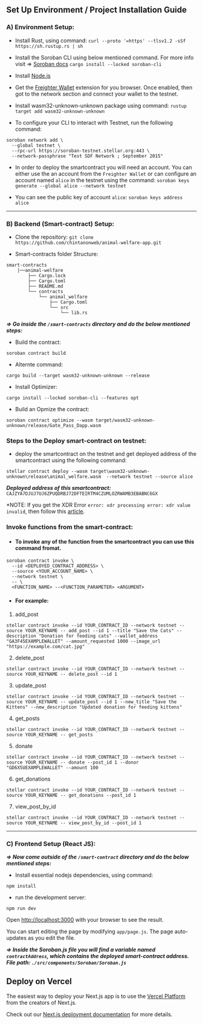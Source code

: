 ## Set Up Environment / Project Installation Guide

### A) Environment Setup:

- Install Rust, using command:
  `curl --proto '=https' --tlsv1.2 -sSf https://sh.rustup.rs | sh`

- Install the Soroban CLI using below mentioned command. For more info visit => [Soroban docs](https://developers.stellar.org/docs/smart-contracts)
  `cargo install --locked soroban-cli`

- Install [Node.js](https://nodejs.org/en)

- Get the [Freighter Wallet](https://www.freighter.app/) extension for you browser.
  Once enabled, then got to the network section and connect your wallet to the testnet.

- Install wasm32-unknown-unknown package using command:
  `rustup target add wasm32-unknown-unknown`

- To configure your CLI to interact with Testnet, run the following command:

```
soroban network add \
  --global testnet \
  --rpc-url https://soroban-testnet.stellar.org:443 \
  --network-passphrase "Test SDF Network ; September 2015"
```

- In order to deploy the smartcontract you will need an account. You can either use the an account from the `Freighter Wallet` or can configure an account named `alice` in the testnet using the command:
  `soroban keys generate --global alice --network testnet`

- You can see the public key of account `alice`:
  `soroban keys address alice`

---

### B) Backend (Smart-contract) Setup:

- Clone the repository:
  `git clone https://github.com/chintanonweb/animal-welfare-app.git`

- Smart-contracts folder Structure:

```.
smart-contracts
    |──animal-welfare
        ├── Cargo.lock
        ├── Cargo.toml
        ├── README.md
        └── contracts
            └── animal_welfare
                ├── Cargo.toml
                └── src
                    └── lib.rs
```

***=> Go inside the `/smart-contracts` directory and do the below mentioned steps:***

- Build the contract:

```
soroban contract build
```

- Alternte command:

```
cargo build --target wasm32-unknown-unknown --release
```

- Install Optimizer:

```
cargo install --locked soroban-cli --features opt
```

- Build an Opmize the contract:

```
soroban contract optimize --wasm target/wasm32-unknown-unknown/release/Gate_Pass_Dapp.wasm
```

### Steps to the Deploy smart-contract on testnet:

- deploy the smartcontract on the testnet and get deployed address of the smartcontract using the following command:

```
stellar contract deploy --wasm target\wasm32-unknown-unknown\release\animal_welfare.wasm  --network testnet --source alice
```

**_Deployed address of this smartcontract:_** `CAJZYA7DJUJ7UJ6ZPUQDRBJ72DFTEIRTM4CZUMLOZRWAMB3EBABNC6GX`

\*NOTE: If you get the XDR Error `error: xdr processing error: xdr value invalid`, then follow this [article](https://stellar.org/blog/developers/protocol-21-upgrade-guide).

### Invoke functions from the smart-contract:

- #### To invoke any of the function from the smartcontract you can use this command fromat.

```
soroban contract invoke \
  --id <DEPLOYED_CONTRACT_ADDRESS> \
  --source <YOUR_ACCOUNT_NAME> \
  --network testnet \
  -- \
  <FUNCTION_NAME> --<FUNCTION_PARAMETER> <ARGUMENT>
```

- #### For example:

1. add_post
```
stellar contract invoke --id YOUR_CONTRACT_ID --network testnet --source YOUR_KEYNAME -- add_post --id 1 --title "Save the Cats" --description "Donation for feeding cats" --wallet_address "GA3F45EXAMPLEWALLET" --amount_requested 1000 --image_url "https://example.com/cat.jpg"
```

2. delete_post
```
stellar contract invoke --id YOUR_CONTRACT_ID --network testnet --source YOUR_KEYNAME -- delete_post --id 1
```

3. update_post
```
stellar contract invoke --id YOUR_CONTRACT_ID --network testnet --source YOUR_KEYNAME -- update_post --id 1 --new_title "Save the Kittens" --new_description "Updated donation for feeding kittens"
```

4. get_posts
```
stellar contract invoke --id YOUR_CONTRACT_ID --network testnet --source YOUR_KEYNAME -- get_posts
```

5. donate
```
stellar contract invoke --id YOUR_CONTRACT_ID --network testnet --source YOUR_KEYNAME -- donate --post_id 1 --donor "GD6X5UEXAMPLEWALLET" --amount 100
```

6. get_donations
```
stellar contract invoke --id YOUR_CONTRACT_ID --network testnet --source YOUR_KEYNAME -- get_donations --post_id 1
```

7. view_post_by_id
```
stellar contract invoke --id YOUR_CONTRACT_ID --network testnet --source YOUR_KEYNAME -- view_post_by_id --post_id 1
```

---

### C) Frontend Setup (React JS):
***=> Now come outside of the `/smart-contract` directory and do the below mentioned steps:***

- Install essential nodejs dependencies, using command:
```
npm install
```

- run the development server:
```
npm run dev
```

Open [http://localhost:3000](http://localhost:3000) with your browser to see the result.

You can start editing the page by modifying `app/page.js`. The page auto-updates as you edit the file.

***=> Inside the Soroban.js file you will find a variable named ```contractAddress```, which contains the deployed smart-contract address. File path: ```./src/components/Soroban/Soroban.js```***


## Deploy on Vercel

The easiest way to deploy your Next.js app is to use the [Vercel Platform](https://vercel.com/new?utm_medium=default-template&filter=next.js&utm_source=create-next-app&utm_campaign=create-next-app-readme) from the creators of Next.js.

Check out our [Next.js deployment documentation](https://nextjs.org/docs/deployment) for more details.
